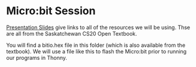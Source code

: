 # Micro:bit Session

[Presentation Slides](https://docs.google.com/presentation/d/1TYd-BR7V_nN6m0-YMAMTqHUhCgBIRTzZ0whwSnQjqx4/edit?usp=sharing) give links to all of the resources we will be using. Thse are all from the Saskatchewan CS20 Open Textbook.

You will find a bitio.hex file in this folder (which is also available from the textbook). We will use a file like this to flash the Micro:bit prior to running our programs in Thonny.

